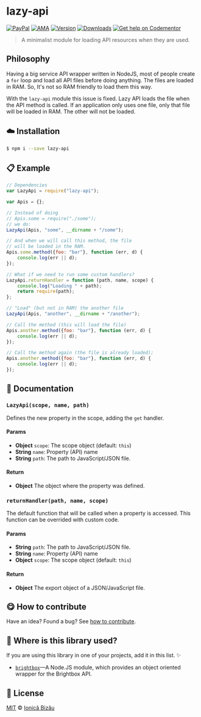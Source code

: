 
# lazy-api

 [![PayPal](https://img.shields.io/badge/%24-paypal-f39c12.svg)][paypal-donations] [![AMA](https://img.shields.io/badge/ask%20me-anything-1abc9c.svg)](https://github.com/IonicaBizau/ama) [![Version](https://img.shields.io/npm/v/lazy-api.svg)](https://www.npmjs.com/package/lazy-api) [![Downloads](https://img.shields.io/npm/dt/lazy-api.svg)](https://www.npmjs.com/package/lazy-api) [![Get help on Codementor](https://cdn.codementor.io/badges/get_help_github.svg)](https://www.codementor.io/johnnyb?utm_source=github&utm_medium=button&utm_term=johnnyb&utm_campaign=github)

> A minimalist module for loading API resources when they are used.

## Philosophy

Having a big service API wrapper written in NodeJS, most of people create a `for` loop and load all API files before doing anything. The files are loaded in RAM. So, It's not so RAM friendly to load them this way.

With the `lazy-api` module this issue is fixed. Lazy API loads the file when the API method is called. If an application only uses one file, only that file will be loaded in RAM. The other will not be loaded.


## :cloud: Installation

```sh
$ npm i --save lazy-api
```


## :clipboard: Example



```js
// Dependencies
var LazyApi = require("lazy-api");

var Apis = {};

// Instead of doing
// Apis.some = require("./some");
// we do:
LazyApi(Apis, "some", __dirname + "/some");

// And when we will call this method, the file
// will be loaded in the RAM.
Apis.some.method({foo: "bar"}, function (err, d) {
    console.log(err || d);
});

// What if we need to run some custom handlers?
LazyApi.returnHandler = function (path, name, scope) {
    console.log("Loading " + path);
    return require(path);
};

// "Load" (but not in RAM) the another file
LazyApi(Apis, "another", __dirname + "/another");

// Call the method (this will load the file)
Apis.another.method({foo: "bar"}, function (err, d) {
    console.log(err || d);
});

// Call the method again (the file is already loaded);
Apis.another.method({foo: "bar"}, function (err, d) {
    console.log(err || d);
});
```

## :memo: Documentation


### `LazyApi(scope, name, path)`
Defines the new property in the scope, adding the `get` handler.

#### Params
- **Object** `scope`: The scope object (default: `this`)
- **String** `name`: Property (API) name
- **String** `path`: The path to JavaScript/JSON file.

#### Return
- **Object** The object where the property was defined.

### `returnHandler(path, name, scope)`
The default function that will be called when a property is accessed.
This function can be overrided with custom code.

#### Params
- **String** `path`: The path to JavaScript/JSON file.
- **String** `name`: Property (API) name
- **Object** `scope`: The scope object (default: `this`)

#### Return
- **Object** The export object of a JSON/JavaScript file.



## :yum: How to contribute
Have an idea? Found a bug? See [how to contribute][contributing].

## :dizzy: Where is this library used?
If you are using this library in one of your projects, add it in this list. :sparkles:


 - [`brightbox`](https://github.com/IonicaBizau/node-brightbox)—A Node.JS module, which provides an object oriented wrapper for the Brightbox API.

## :scroll: License

[MIT][license] © [Ionică Bizău][website]

[paypal-donations]: https://www.paypal.com/cgi-bin/webscr?cmd=_s-xclick&hosted_button_id=RVXDDLKKLQRJW
[donate-now]: http://i.imgur.com/6cMbHOC.png

[license]: http://showalicense.com/?fullname=Ionic%C4%83%20Biz%C4%83u%20%3Cbizauionica%40gmail.com%3E%20(http%3A%2F%2Fionicabizau.net)&year=2014#license-mit
[website]: http://ionicabizau.net
[contributing]: /CONTRIBUTING.md
[docs]: /DOCUMENTATION.md
